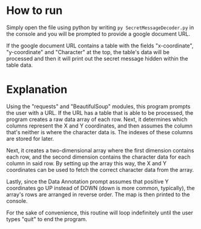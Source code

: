 # How to run
Simply open the file using python by writing `py SecretMessageDecoder.py` in the console and you will be prompted to provide a google document URL.

If the google document URL contains a table with the fields "x-coordinate", "y-coordinate" and "Character" at the top, the table's data will be processed and then it will print out the secret message hidden within the table data.

# Explanation
Using the "requests" and "BeautifulSoup" modules, this program prompts the user with a URL. If the URL has a table that is able to be processed, the program creates a raw data array of each row. Next, it determines which columns represent the X and Y coordinates, and then assumes the column that's neither is where the character data is. The indexes of these columns are stored for later.

Next, it creates a two-dimensional array where the first dimension contains each row, and the second dimension contains the character data for each column in said row. By setting up the array this way, the X and Y coordinates can be used to fetch the correct character data from the array.

Lastly, since the Data Annotation prompt assumes that positive Y coordinates go UP instead of DOWN (down is more common, typically), the array's rows are arranged in reverse order. The map is then printed to the console.

For the sake of convenience, this routine will loop indefinitely until the user types "quit" to end the program.